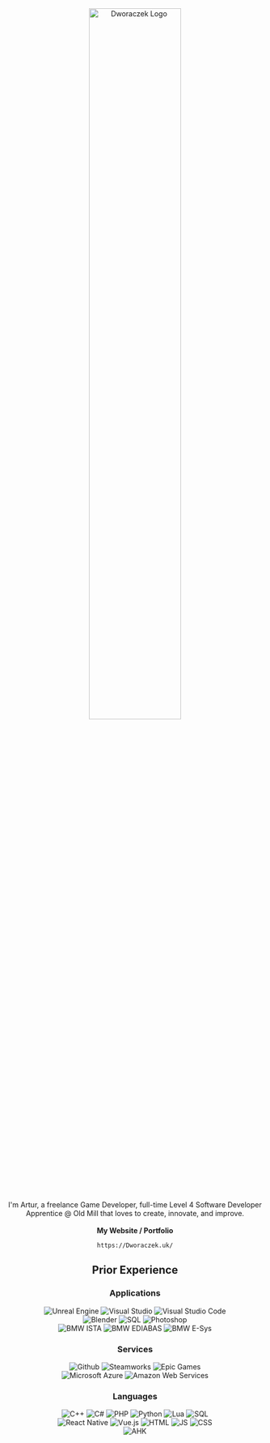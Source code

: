 <div align="center">
  <a href="https://Dworaczek.uk/"><img src="https://i.imgur.com/vChjS9g.png" alt="Dworaczek Logo" width="60%"></a>

  <div> 
    <p>
      I'm Artur, a freelance Game Developer, full-time Level 4 Software Developer Apprentice @ Old Mill that loves to create, innovate, and improve. 
      </br></br>
      <strong>My Website / Portfolio</strong>
    </p>
    
    https://Dworaczek.uk/
  </div>

  <div>
    <h2>Prior Experience</h2>
    <h3>Applications</h3>
    <p>
      <img src="https://img.shields.io/badge/Unreal Engine-0E1128?style=for-the-badge&logo=unrealengine&logoColor=white" alt="Unreal Engine">
      <img src="https://img.shields.io/badge/Visual Studio-5C2D91?style=for-the-badge&logo=visualstudio&logoColor=white" alt="Visual Studio">
      <img src="https://img.shields.io/badge/Visual Studio Code-007ACC?style=for-the-badge&logo=visualstudiocode&logoColor=white" alt="Visual Studio Code">
      </br>
      <img src="https://img.shields.io/badge/Blender-F5792A?style=for-the-badge&logo=blender&logoColor=white" alt="Blender">
      <img src="https://img.shields.io/badge/Microsoft SQL Server-CC2927?style=for-the-badge&logo=microsoftsqlserver&logoColor=white" alt="SQL">
      <img src="https://img.shields.io/badge/Photoshop-31A8FF?style=for-the-badge&logo=adobephotoshop&logoColor=white" alt="Photoshop">
      </br>
      <img src="https://img.shields.io/badge/ISTA-0061A8?style=for-the-badge&logo=bmw&logoColor=white" alt="BMW ISTA">
      <img src="https://img.shields.io/badge/EDIABAS-003A72?style=for-the-badge&logo=bmw&logoColor=white" alt="BMW EDIABAS">
      <img src="https://img.shields.io/badge/ESYS-D62517?style=for-the-badge&logo=bmw&logoColor=white" alt="BMW E-Sys">
    </p>
    <h3>Services</h3>
    <p>
      <img src="https://img.shields.io/badge/Github-181717?style=for-the-badge&logo=github&logoColor=white" alt="Github">
      <img src="https://img.shields.io/badge/Steamworks-1E1E1E?style=for-the-badge&logo=steam&logoColor=white" alt="Steamworks">
      <img src="https://img.shields.io/badge/Epic Games-313131?style=for-the-badge&logo=epicgames&logoColor=white" alt="Epic Games">
      </br>
      <img src="https://img.shields.io/badge/Microsoft Azure-0078D4?style=for-the-badge&logo=microsoftazure&logoColor=white" alt="Microsoft Azure">
      <img src="https://img.shields.io/badge/Amazon Web Services-232F3E?style=for-the-badge&logo=amazonaws&logoColor=white" alt="Amazon Web Services">
    </p>
    <h3>Languages</h3>
    <p>
      <img src="https://img.shields.io/badge/C%2B%2B-00599C?style=for-the-badge&logo=c%2B%2B&logoColor=white" alt="C++">
      <img src="https://img.shields.io/badge/C%23-239120?style=for-the-badge&logo=c-sharp&logoColor=white" alt="C#">
      <img src="https://img.shields.io/badge/PHP-777BB4?style=for-the-badge&logo=php&logoColor=white" alt="PHP">
      <img src="https://img.shields.io/badge/Python-3776AB?style=for-the-badge&logo=python&logoColor=white" alt="Python">
      <img src="https://img.shields.io/badge/Lua-00007C?style=for-the-badge&logo=lua&logoColor=white" alt="Lua">
      <img src="https://img.shields.io/badge/SQL-CC2927?style=for-the-badge&logo=microsoftsqlserver&logoColor=white" alt="SQL">
      </br>
      <img src="https://img.shields.io/badge/React Native-118CBF?style=for-the-badge&logo=react&logoColor=white" alt="React Native">
      <img src="https://img.shields.io/badge/Vue.js-4FC08D?style=for-the-badge&logo=vuedotjs&logoColor=white" alt="Vue.js">
      <img src="https://img.shields.io/badge/HTML5-E34F26?style=for-the-badge&logo=html5&logoColor=white" alt="HTML">
      <img src="https://img.shields.io/badge/JavaScript-323330?style=for-the-badge&logo=javascript&logoColor=F7DF1E" alt="JS">
      <img src="https://img.shields.io/badge/CSS-239120?&style=for-the-badge&logo=css3&logoColor=white" alt="CSS">
      </br>
      <img src="https://img.shields.io/badge/AutoHotkey-4FBB4F?style=for-the-badge&logo=autohotkey&logoColor=white" alt="AHK">
    </p>
  </div>
</div>
